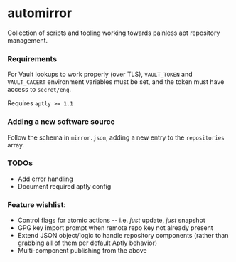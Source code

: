 # automirror

Collection of scripts and tooling working towards painless apt repository management.

### Requirements
For Vault lookups to work properly (over TLS), `VAULT_TOKEN` and `VAULT_CACERT` environment variables must be set, and the token must have access to `secret/eng`.

Requires `aptly >= 1.1`

### Adding a new software source
Follow the schema in `mirror.json`, adding a new entry to the `repositories` array.

### TODOs
* Add error handling
* Document required aptly config

### Feature wishlist:
* Control flags for atomic actions -- i.e. *just* update, *just* snapshot
* GPG key import prompt when remote repo key not already present
* Extend JSON object/logic to handle repository components (rather than grabbing all of them per default Aptly behavior)
* Multi-component publishing from the above
